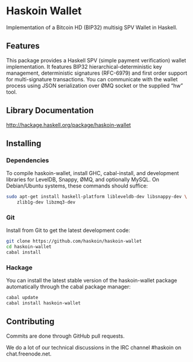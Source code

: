 # Haskoin Wallet

Implementation of a Bitcoin HD (BIP32) multisig SPV Wallet in Haskell.

## Features

This package provides a Haskell SPV (simple payment verification) wallet
implementation.  It features BIP32 hierarchical-deterministic key management,
deterministic signatures (RFC-6979) and first order support for multi-signature
transactions. You can communicate with the wallet process using JSON
serialization over ØMQ socket or the supplied “hw” tool.

## Library Documentation

http://hackage.haskell.org/package/haskoin-wallet

## Installing

### Dependencies

To compile haskoin-wallet, install GHC, cabal-install, and development
libraries for LevelDB, Snappy, ØMQ, and optionally MySQL.  On Debian/Ubuntu
systems, these commands should suffice:

```sh
sudo apt-get install haskell-platform libleveldb-dev libsnappy-dev \
    zlib1g-dev libzmq3-dev
```

### Git

Install from Git to get the latest development code:

```sh
git clone https://github.com/haskoin/haskoin-wallet
cd haskoin-wallet
cabal install
```

### Hackage

You can install the latest stable version of the haskoin-wallet package
automatically through the cabal package manager:

```sh
cabal update
cabal install haskoin-wallet
```

## Contributing

Commits are done through GitHub pull requests.

We do a lot of our technical discussions in the IRC channel #haskoin on
chat.freenode.net.

